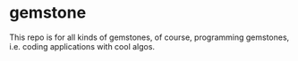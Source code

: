 # gemstone
This repo is for all kinds of gemstones, of course, programming gemstones, i.e. coding applications with cool algos.
